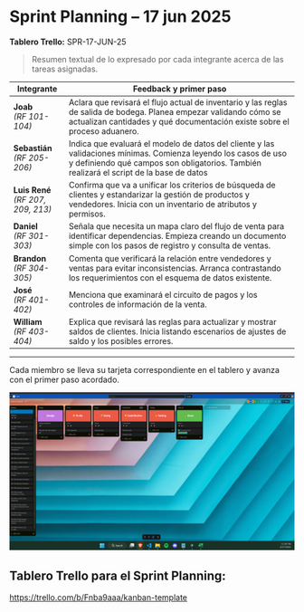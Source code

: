 # Sprint Planning – 17 jun 2025  
**Tablero Trello:** SPR-17-JUN-25  

> Resumen textual de lo expresado por cada integrante acerca de las tareas asignadas.

| Integrante | Feedback y primer paso |
|------------|-----------------------|
| **Joab** <br>*(RF 101-104)* | Aclara que revisará el flujo actual de inventario y las reglas de salida de bodega. Planea empezar validando cómo se actualizan cantidades y qué documentación existe sobre el proceso aduanero. |
| **Sebastián** <br>*(RF 205-206)* | Indica que evaluará el modelo de datos del cliente y las validaciones mínimas. Comienza leyendo los casos de uso y definiendo qué campos son obligatorios. También realizará el script de la base de datos|
| **Luis René** <br>*(RF 207, 209, 213)* | Confirma que va a unificar los criterios de búsqueda de clientes y estandarizar la gestión de productos y vendedores. Inicia con un inventario de atributos y permisos. |
| **Daniel** <br>*(RF 301-303)* | Señala que necesita un mapa claro del flujo de venta para identificar dependencias. Empieza creando un documento simple con los pasos de registro y consulta de ventas. |
| **Brandon** <br>*(RF 304-305)* | Comenta que verificará la relación entre vendedores y ventas para evitar inconsistencias. Arranca contrastando los requerimientos con el esquema de datos existente. |
| **José** <br>*(RF 401-402)* | Menciona que examinará el circuito de pagos y los controles de información de la venta.
| **William** <br>*(RF 403-404)* | Explica que revisará las reglas para actualizar y mostrar saldos de clientes. Inicia listando escenarios de ajustes de saldo y los posibles errores. |

---  
Cada miembro se lleva su tarjeta correspondiente en el tablero y avanza con el primer paso acordado.  

![alt text](image.png)

## Tablero Trello para el Sprint Planning:

https://trello.com/b/Fnba9aaa/kanban-template